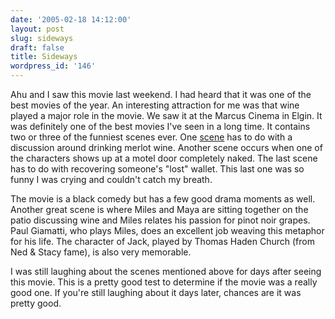 ```yaml
---
date: '2005-02-18 14:12:00'
layout: post
slug: sideways
draft: false
title: Sideways
wordpress_id: '146'
---
```


Ahu and I saw this movie last weekend. I had heard that it was one of the best movies of the year. An interesting attraction for me was that wine played a major role in the movie. We saw it at the Marcus Cinema in Elgin. It was definitely one of the best movies I've seen in a long time. It contains two or three of the funniest scenes ever. One [scene](http://movies.yahoo.com/shop?d=hv&id=1808585439&cf=trailer) has to do with a discussion around drinking merlot wine. Another scene occurs when one of the characters shows up at a motel door completely naked. The last scene has to do with recovering someone's "lost" wallet. This last one was so funny I was crying and couldn't catch my breath.




The movie is a black comedy but has a few good drama moments as well. Another great scene is where Miles and Maya are sitting together on the patio discussing wine and Miles relates his passion for pinot noir grapes. Paul Giamatti, who plays Miles, does an excellent job weaving this metaphor for his life. The character of Jack, played by Thomas Haden Church (from Ned & Stacy fame), is also very memorable.




I was still laughing about the scenes mentioned above for days after seeing this movie. This is a pretty good test to determine if the movie was a really good one. If you're still laughing about it days later, chances are it was pretty good.



